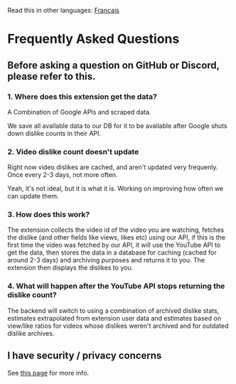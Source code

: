 Read this in other languages: [Français](FAQfr.md)

# Frequently Asked Questions
## Before asking a question on GitHub or Discord, please refer to this.

### **1. Where does this extension get the data?**
A Combination of Google APIs and scraped data.

We save all available data to our DB for it to be available after Google shuts down dislike counts in their API.

### **2. Video dislike count doesn't update**
Right now video dislikes are cached, and aren't updated very frequenly. Once every 2-3 days, not more often.

Yeah, it's not ideal, but it is what it is. Working on improving how often we can update them.

### **3. How does this work?**
The extension collects the video id of the video you are watching, fetches the dislike (and other fields like views, likes etc) using our API, if this is the first time the video was fetched by our API, it will use the YouTube API to get the data, then stores the data in a database for caching (cached for around 2-3 days) and archiving purposes and returns it to you. The extension then displays the dislikes to you.

### **4. What will happen after the YouTube API stops returning the dislike count?**
The backend will switch to using a combination of archived dislike stats, estimates extrapolated from extension user data and estimates based on view/like ratios for videos whose dislikes weren't archived and for outdated dislike archives.

## I have security / privacy concerns
See [this page](SECURITY-FAQ.md) for more info.
